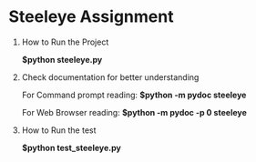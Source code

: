 # Steeleye Assignment
 
1. How to Run the Project

    **$python steeleye.py**

2. Check documentation for better understanding

    For Command prompt reading:
        **$python -m pydoc steeleye**

    For Web Browser reading:
        **$python -m pydoc -p 0 steeleye**


3. How to Run the test

    **$python test_steeleye.py**